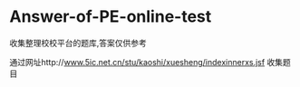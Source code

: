 # Answer-of-PE-online-test
收集整理校校平台的题库,答案仅供参考

通过网址http://www.5ic.net.cn/stu/kaoshi/xuesheng/indexinnerxs.jsf 收集题目
